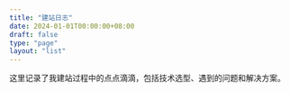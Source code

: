 ```yaml
---
title: "建站日志"
date: 2024-01-01T00:00:00+08:00
draft: false
type: "page"
layout: "list"
---
```


这里记录了我建站过程中的点点滴滴，包括技术选型、遇到的问题和解决方案。
